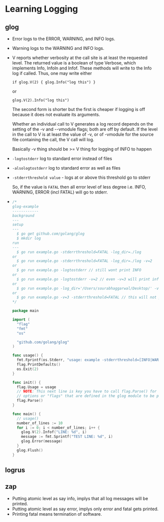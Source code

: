 # Learning Logging

## **glog**

* Error logs to the ERROR, WARNING, and INFO logs.
* Warning logs to the WARNING and INFO logs.
* V reports whether verbosity at the call site is at least the requested level. The returned value is a boolean of type Verbose, which implements Info, Infoln and Infof. These methods will write to the Info log if called. Thus, one may write either

  `if glog.V(2) { glog.Info("log this") }`

  or

  `glog.V(2).Info("log this")`
  
  The second form is shorter but the first is cheaper if logging is off because it does not evaluate its arguments.

  Whether an individual call to V generates a log record depends on the setting of the -v and --vmodule flags; both are off by default. If the level in the call to V is at least the value of -v, or of -vmodule for the source file containing the call, the V call will log.

  Basically -v thing should be >= V thing for logging of INFO to happen

* `-logtostderr` log to standard error instead of files
* `-alsologtostderr` log to standard error as well as files
* `-stderrthreshold value` - logs at or above this threshold go to stderr

  So, if the value is `FATAL` then all error level of less degree i.e. INFO, WARNING, ERROR (incl FATAL) will go to stderr.

* ```go
  /*
  glog-example
  ------------
  background
  ---
  setup
  ---
    $ go get github.com/golang/glog
    $ mkdir log
  run
  ---
    $ go run example.go -stderrthreshold=FATAL -log_dir=./log
  or
    $ go run example.go -stderrthreshold=FATAL -log_dir=./log -v=2
  or
    $ go run example.go -logtostderr // still wont print INFO
  or
    $ go run example.go -logtostderr -v=2 // even -v=3 will print info logs as mentioned before
  or
    $ go run example.go -log_dir='/Users/sourabhaggarwal/Desktop/' -v=2 // even -v=3 will print info logs as mentioned before but this time only error logs get printed on terminal and to see info logs we need to navigate to the log_dir and check the info file
  or
    $ go run example.go -v=3 -stderrthreshold=FATAL // this will not print anything as mentioned before.
  */

  package main

  import (
    "flag"
    "fmt"
    "os"

    "github.com/golang/glog"
  )

  func usage() {
    fmt.Fprintf(os.Stderr, "usage: example -stderrthreshold=[INFO|WARN|FATAL] -log_dir=[string]\n")
    flag.PrintDefaults()
    os.Exit(2)
  }

  func init() {
    flag.Usage = usage
    // NOTE: This next line is key you have to call flag.Parse() for the command line
    // options or "flags" that are defined in the glog module to be picked up.
    flag.Parse()
  }

  func main() {
    // usage()
    number_of_lines := 10
    for i := 0; i < number_of_lines; i++ {
      glog.V(2).Infof("LINE: %d", i)
      message := fmt.Sprintf("TEST LINE: %d", i)
      glog.Error(message)
    }
    glog.Flush()
  }

  ```

## **logrus**


## **zap**

* Putting atomic level as say info, implys that all log messages will be printed.
* Putting atomic level as say error, implys only error and fatal gets printed.
* Printing fatal means termination of software.
